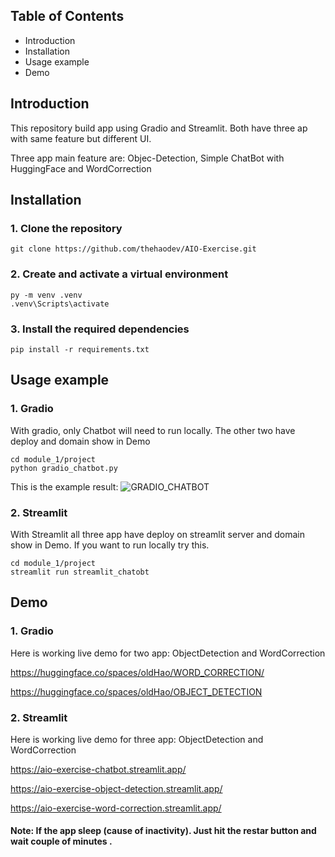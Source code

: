 ## Table of Contents

- Introduction
- Installation
- Usage example
- Demo
## Introduction
This repository build app using Gradio and Streamlit. Both have three ap with same feature but different UI. 

Three app main feature are: Objec-Detection, Simple ChatBot with HuggingFace and WordCorrection
## Installation
### 1. Clone the repository  
```
git clone https://github.com/thehaodev/AIO-Exercise.git
```
### 2. Create and activate a virtual environment 
```
py -m venv .venv
.venv\Scripts\activate
```
### 3. Install the required dependencies 
```
pip install -r requirements.txt
```
## Usage example
### 1. Gradio
With gradio, only Chatbot will need to run locally. The other two have deploy and domain show in Demo
```
cd module_1/project
python gradio_chatbot.py
```
This is the example result: 
![GRADIO_CHATBOT](https://github.com/thehaodev/AIO-Exercise/assets/112054658/b552e680-103a-45e5-9167-b86bd669c29d)
### 2. Streamlit
With Streamlit all three app have deploy on streamlit server and domain show in Demo. If you want to run locally try this.
```
cd module_1/project
streamlit run streamlit_chatobt
```
## Demo
### 1. Gradio
Here is working live demo for two app: ObjectDetection and WordCorrection

https://huggingface.co/spaces/oldHao/WORD_CORRECTION/

https://huggingface.co/spaces/oldHao/OBJECT_DETECTION
### 2. Streamlit
Here is working live demo for three app: ObjectDetection and WordCorrection

https://aio-exercise-chatbot.streamlit.app/

https://aio-exercise-object-detection.streamlit.app/

https://aio-exercise-word-correction.streamlit.app/

#### Note: If the app sleep (cause of inactivity). Just hit the restar button and wait couple of minutes .
